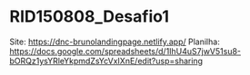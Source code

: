 # RID150808_Desafio1

Site: https://dnc-brunolandingpage.netlify.app/
Planilha: https://docs.google.com/spreadsheets/d/1IhU4uS7jwV51su8-bORQz1ysYRleYkpmdZsYcVxIXnE/edit?usp=sharing
